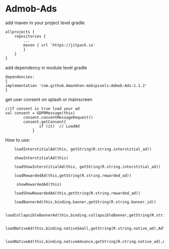 # Admob-Ads
add maven in your project level gradle
````
allprojects {
	repositories {
		...
		maven { url 'https://jitpack.io' 
		}
	}
}
````
add dependency in module level gradle
````
dependencies:
{
implementation 'com.github.Amankhan-mobipixels:Admob-Ads:1.1.2'
}
````
get user consent on splash or mainscreen
````
//if consent is true load your ad
val consent = GDPRMessage(this)
        consent.consentMessageRequest()
        consent.getConsent{
               if (it)  // LoadAd
            }
````
How to use:

        loadInterstitialAd(this, getString(R.string.interstitial_ad))

        showInterstitialAd(this)

        loadShowInterstitialAd(this, getString(R.string.interstitial_ad))

        loadRewardedAd(this,getString(R.string.rewarded_ad))
       
         showRewardedAd(this)
	
        loadShowRewardedAd(this,getString(R.string.rewarded_ad))

        loadBannerAd(this,binding.banner,getString(R.string.banner_id))

        loadCollapsibleBannerAd(this,binding.collapsibleBanner,getString(R.string.collapsible_id))

        loadNativeAd(this,binding.nativeSmall,getString(R.string.native_ad),AdType.NativeSmall,"#0730F7","#2857649A",)
       
        loadNativeAd(this,binding.nativeAdvance,getString(R.string.native_ad),AdType.NativeAdvance,"#FF9902","#469F7941")
       
   
	

